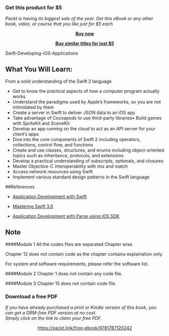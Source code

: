 
### Get this product for $5

<i>Packt is having its biggest sale of the year. Get this eBook or any other book, video, or course that you like just for $5 each</i>


<b><p align='center'>[Buy now](https://packt.link/9781787120242)</p></b>


<b><p align='center'>[Buy similar titles for just $5](https://subscription.packtpub.com/search)</p></b>


Swift-Developing-iOS-Applications

## What You Will Learn:
From a solid understanding of the Swift 2 language
* Get to know the practical aspects of how a computer program actually works
* Understand the paradigms used by Apple’s frameworks, so you are not intimidated by them
* Create a server in Swift to deliver JSON data to an iOS app
* Take advantage of Cocoapods to use third-party libraries•	Build games with SpriteKit and SceneKit
* Develop an app running on the cloud to act as an API server for your client’s apps
* Dive into the core components of Swift 2 including operators, collections, control flow, and functions
* Create and use classes, structures, and enums including object-oriented topics such as inheritance, protocols, and extensions
* Develop a practical understanding of subscripts, optionals, and closures
* Master Objective-C interoperability with mix and match
* Access network resources using Swift
* Implement various standard design patterns in the Swift language

##References
* [Application Development with Swift](https://www.packtpub.com/application-development/application-development-swift?utm_source=github&utm_medium=repository&utm_campaign=9781785288173)

* [Mastering Swift 3.0](https://www.packtpub.com/application-development/mastering-swift-30?utm_source=github&utm_medium=repository&utm_campaign=9781786466129)

* [Application Development with Parse using iOS SDK](https://www.packtpub.com/application-development/application-development-parse-using-ios-sdk?utm_source=github&utm_medium=repository&utm_campaign=9781783550333)


## Note
####Module 1
All the codes files are separated Chapter wise.

Chapter 12 does not contain code as the chapter contains explaination only.

For system and software requirements, please refer the software list.

####Module 2
Chapter 1 does not contain any code file.

####Module 3
Chapter 15 does not contain code file.
### Download a free PDF

 <i>If you have already purchased a print or Kindle version of this book, you can get a DRM-free PDF version at no cost.<br>Simply click on the link to claim your free PDF.</i>
<p align="center"> <a href="https://packt.link/free-ebook/9781787120242">https://packt.link/free-ebook/9781787120242 </a> </p>